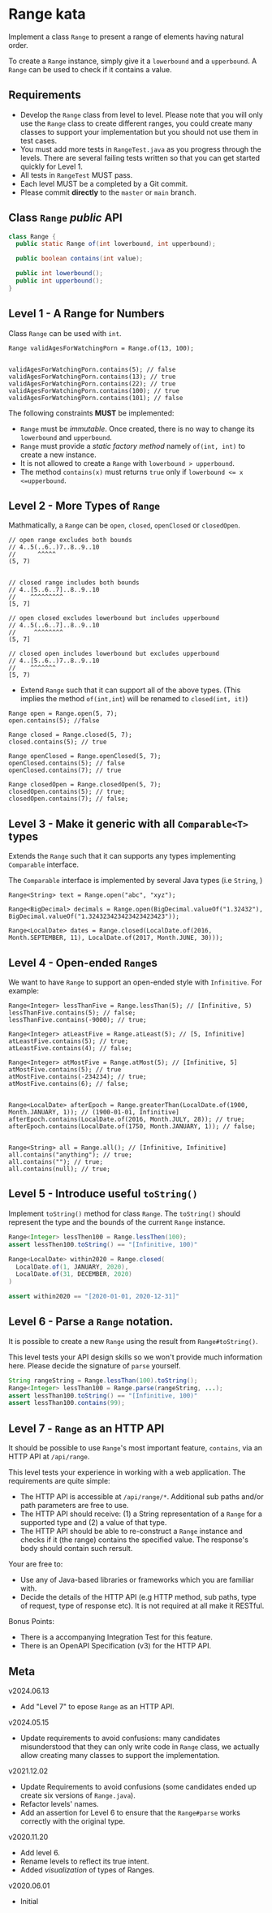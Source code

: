 # Range kata


Implement a class `Range` to present a range of elements having natural order.

To create a `Range` instance, simply give it a `lowerbound` and a `upperbound`. A `Range` can be used to check if it contains a value.

## Requirements

- Develop the `Range` class from level to level. Please note that you will only use the `Range` class to create different ranges, you could create many classes to support your implementation but you should not use them in test cases.
- You must add more tests in `RangeTest.java` as you progress through the levels. There are several failing tests written so that you can get started quickly for Level 1.
- All tests in `RangeTest` MUST pass.
- Each level MUST be a completed by a Git commit.
- Please commit **directly** to the `master` or `main` branch.

## Class `Range` *public* API

```java
class Range {
  public static Range of(int lowerbound, int upperbound);

  public boolean contains(int value);

  public int lowerbound();
  public int upperbound();
}
```

## Level 1 -  A Range for Numbers

Class `Range` can be used with `int`.

```
Range validAgesForWatchingPorn = Range.of(13, 100);


validAgesForWatchingPorn.contains(5); // false
validAgesForWatchingPorn.contains(13); // true
validAgesForWatchingPorn.contains(22); // true
validAgesForWatchingPorn.contains(100); // true
validAgesForWatchingPorn.contains(101); // false

```

The following constraints **MUST** be implemented:

- `Range` must be *immutable*. Once created, there is no way to change its `lowerbound` and `upperbound`.
- `Range` must provide a _static factory method_ namely `of(int, int)` to create a new instance.
- It is not allowed to create a `Range` with `lowerbound > upperbound`.
- The method `contains(x)` must returns `true` only if 
`lowerbound <= x <=upperbound`.

## Level 2 - More Types of `Range`

Mathmatically, a `Range` can be `open`, `closed`, `openClosed` or `closedOpen`.

```
// open range excludes both bounds
// 4..5(..6..)7..8..9..10
//      ^^^^^
(5, 7)


// closed range includes both bounds
// 4..[5..6..7]..8..9..10
//    ^^^^^^^^^
[5, 7]

// open closed excludes lowerbound but includes upperbound
// 4..5(..6..7]..8..9..10
//     ^^^^^^^^
(5, 7]

// closed open includes lowerbound but excludes upperbound
// 4..[5..6..)7..8..9..10
//    ^^^^^^^
[5, 7)

```

- Extend `Range` such that it can support all of the above types. (This implies the method `of(int,int`) will be renamed to `closed(int, it)`)

```
Range open = Range.open(5, 7);
open.contains(5); //false

Range closed = Range.closed(5, 7);
closed.contains(5); // true

Range openClosed = Range.openClosed(5, 7);
openClosed.contains(5); // false
openClosed.contains(7); // true

Range closedOpen = Range.closedOpen(5, 7);
closedOpen.contains(5); // true;
closedOpen.contains(7); // false;

```


## Level 3 - Make it generic with all `Comparable<T>` types

Extends the `Range` such that it can supports any types implementing `Comparable` interface.

The `Comparable` interface is implemented by several Java types (i.e `String`, )


```
Range<String> text = Range.open("abc", "xyz");

Range<BigDecimal> decimals = Range.open(BigDecimal.valueOf("1.32432"), BigDecimal.valueOf("1.324323423423423423423"));

Range<LocalDate> dates = Range.closed(LocalDate.of(2016, Month.SEPTEMBER, 11), LocalDate.of(2017, Month.JUNE, 30)));

```

## Level 4 - Open-ended `Range`s

We want to have `Range` to support an open-ended style with `Infinitive`. For example:

```
Range<Integer> lessThanFive = Range.lessThan(5); // [Infinitive, 5)
lessThanFive.contains(5); // false;
lessThanFive.contains(-9000); // true;

Range<Integer> atLeastFive = Range.atLeast(5); // [5, Infinitive]
atLeastFive.contains(5); // true;
atLeastFive.contains(4); // false;

Range<Integer> atMostFive = Range.atMost(5); // [Infinitive, 5]
atMostFive.contains(5); // true
atMostFive.contains(-234234); // true;
atMostFive.contains(6); // false;


Range<LocalDate> afterEpoch = Range.greaterThan(LocalDate.of(1900, Month.JANUARY, 1)); // (1900-01-01, Infinitive]
afterEpoch.contains(LocalDate.of(2016, Month.JULY, 28)); // true;
afterEpoch.contains(LocalDate.of(1750, Month.JANUARY, 1)); // false;


Range<String> all = Range.all(); // [Infinitive, Infinitive]
all.contains("anything"); // true;
all.contains(""); // true;
all.contains(null); // true;
```

## Level 5 - Introduce useful `toString()`

Implement `toString()` method for class `Range`. The `toString()` should represent the type and the bounds of the current `Range` instance.

```java
Range<Integer> lessThen100 = Range.lessThen(100);
assert lessThen100.toString() == "[Infinitive, 100)"

Range<LocalDate> within2020 = Range.closed(
  LocalDate.of(1, JANUARY, 2020),
  LocalDate.of(31, DECEMBER, 2020)
)

assert within2020 == "[2020-01-01, 2020-12-31]"
```

## Level 6 - Parse a `Range` notation.

It is possible to create a new `Range` using the result from `Range#toString()`.

This level tests your API design skills so we won't provide much information here. Please decide the signature of `parse` yourself.

```java
String rangeString = Range.lessThan(100).toString();
Range<Integer> lessThan100 = Range.parse(rangeString, ...);
assert lessThan100.toString() == "[Infinitive, 100)"
assert lessThan100.contains(99);
```

## Level 7 - `Range` as an HTTP API

It should be possible to use `Range`'s most important feature, `contains`, via an HTTP API at `/api/range`.

This level tests your experience in working with a web application. The requirements are quite simple:

- The HTTP API is accessible at `/api/range/*`. Additional sub paths and/or path parameters are free to use.
- The HTTP API should receive: (1) a String representation of a `Range` for a supported type and (2) a value of that type.
- The HTTP API should be able to re-construct a `Range` instance and checks if it (the range) contains the specified value. The response's body should contain such rersult.

Your are free to:

- Use any of Java-based libraries or frameworks which you are familiar with.
- Decide the details of the HTTP API (e.g HTTP method, sub paths, type of request, type of response etc). It is not required at all make it RESTful.

Bonus Points:

- There is a accompanying Integration Test for this feature.
- There is an OpenAPI Specification (v3) for the HTTP API.


## Meta

v2024.06.13

- Add "Level 7" to epose `Range` as an HTTP API.

v2024.05.15

- Update requirements to avoid confusions: many candidates misunderstood that they can only write code in `Range` class, we actually allow creating many classes to support the implementation.

v2021.12.02

- Update Requirements to avoid confusions (some candidates ended up create six versions of `Range.java`).
- Refactor levels' names.
- Add an assertion for Level 6 to ensure that the `Range#parse` works correctly with the original type.

v2020.11.20

- Add level 6.
- Rename levels to reflect its true intent.
- Added _visualization_ of types of Ranges.

v2020.06.01
- Initial

